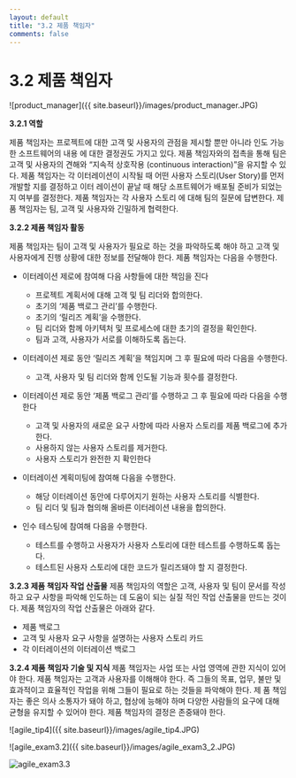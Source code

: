 ```yaml
---
layout: default
title: "3.2 제품 책임자"
comments: false
---
```


3.2 제품 책임자
===============
  
![product_manager]({{ site.baseurl}}/images/product_manager.JPG)
  
__3.2.1 역할__
  
제품 책임자는 프로젝트에 대한 고객 및 사용자의 관점을 제시할 뿐만 아니라 인도 가능한 소프트웨어의 내용
에 대한 결정권도 가지고 있다. 제품 책임자와의 접촉을 통해 팀은 고객 및 사용자의 견해와 “지속적 상호작용
(continuous interaction)”을 유지할 수 있다.
제품 책임자는 각 이터레이션이 시작될 때 어떤 사용자 스토리(User Story)를 먼저 개발할 지를 결정하고 이터
레이션이 끝날 때 해당 소프트웨어가 배포될 준비가 되었는지 여부를 결정한다. 제품 책임자는 각 사용자 스토리
에 대해 팀의 질문에 답변한다. 제품 책임자는 팀, 고객 및 사용자와 긴밀하게 협력한다.

__3.2.2 제품 책임자 활동__

<p>제품 책임자는 팀이 고객 및 사용자가 필요로 하는 것을 파악하도록 해야 하고 고객 및 사용자에게 진행 상황에
대한 정보를 전달해야 한다. 제품 책임자는 다음을 수행한다.</p>

* 이터레이션 제로에 참여해 다음 사항들에 대한 책임을 진다

  * 프로젝트 계획서에 대해 고객 및 팀 리더와 합의한다.
  * 초기의 ‘제품 백로그 관리’를 수행한다.
  * 초기의 ‘릴리즈 계획’을 수행한다.
  * 팀 리더와 함께 아키텍처 및 프로세스에 대한 초기의 결정을 확인한다.
  * 팀과 고객, 사용자가 서로를 이해하도록 돕는다.

* 이터레이션 제로 동안 ‘릴리즈 계획’을 책임지며 그 후 필요에 따라 다음을 수행한다.
  * 고객, 사용자 및 팀 리더와 함께 인도될 기능과 횟수를 결정한다.

* 이터레이션 제로 동안 ‘제품 백로그 관리’를 수행하고 그 후 필요에 따라 다음을 수행한다
  * 고객 및 사용자의 새로운 요구 사항에 따라 사용자 스토리를 제품 백로그에 추가한다.
  * 사용하지 않는 사용자 스토리를 제거한다.
  * 사용자 스토리가 완전한 지 확인한다

* 이터레이션 계획미팅에 참여해 다음을 수행한다.
  * 해당 이터레이션 동안에 다루어지기 원하는 사용자 스토리를 식별한다.
  * 팀 리더 및 팀과 협의해 올바른 이터레이션 내용을 합의한다.

* 인수 테스팅에 참여해 다음을 수행한다.
  * 테스트를 수행하고 사용자가 사용자 스토리에 대한 테스트를 수행하도록 돕는다.
  * 테스트된 사용자 스토리에 대한 코드가 릴리즈돼야 할 지 결정한다.

__3.2.3 제품 책임자 작업 산출물__
제품 책임자의 역할은 고객, 사용자 및 팀이 문서를 작성하고 요구 사항을 파악해 인도하는 데 도움이 되는 실질
적인 작업 산출물을 만드는 것이다. 제품 책임자의 작업 산출물은 아래와 같다.

  * 제품 백로그
  * 고객 및 사용자 요구 사항을 설명하는 사용자 스토리 카드
  * 각 이터레이션의 이터레이션 백로그

__3.2.4 제품 책임자 기술 및 지식__
제품 책임자는 사업 또는 사업 영역에 관한 지식이 있어야 한다. 제품 책임자는 고객과 사용자를 이해해야 한다.
즉 그들의 목표, 업무, 불만 및 효과적이고 효율적인 작업을 위해 그들이 필요로 하는 것들을 파악해야 한다. 제
품 책임자는 좋은 의사 소통자가 돼야 하고, 협상에 능해야 하며 다양한 사람들의 요구에 대해 균형을 유지할 수
있어야 한다. 제품 책임자의 결정은 존중돼야 한다.

![agile_tip4]({{ site.baseurl}}/images/agile_tip4.JPG)

![agile_exam3.2]({{ site.baseurl}}/images/agile_exam3_2.JPG)

![agile_exam3.3]({{site.baseurl}}/images/agile_exam3_3.JPG)